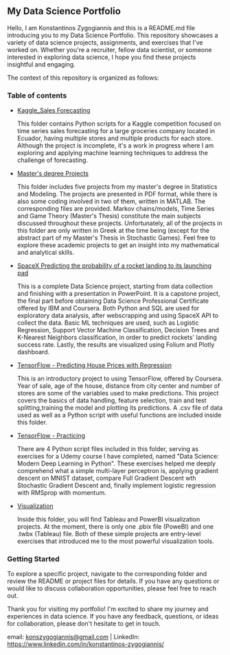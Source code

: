## My Data Science Portfolio
Hello, I am Konstantinos Zygogiannis and this is a README.md file introducing you to my Data Science Portfolio. This repository showcases a variety of data science projects, assignments, and exercises that I've worked on. Whether you're a recruiter, fellow data scientist, or someone interested in exploring data science, I hope you find these projects insightful and engaging.

The context of this repository is organized as follows:
### Table of contents
- [Kaggle_Sales Forecasting](https://github.com/Konszygo/Portfolio/tree/main/Kaggle_Sales%20Forecasting)

  This folder contains Python scripts for a Kaggle competition focused on time series sales forecasting for a large groceries company located in Ecuador, having multiple stores and multiple products for each store.         Although the project is incomplete, it's a work in progress where I am exploring and applying machine learning techniques to address the challenge of forecasting.
- [Master's degree Projects](https://github.com/Konszygo/Portfolio/tree/main/Master's%20degree%20Projects)

  This folder includes five projects from my master's degree in Statistics and Modeling. The projects are presented in PDF format, while there is also some coding involved in two of them, written in MATLAB. The             corresponding files are provided. Markov chains/models, Time Series and Game Theory (Master's Thesis) constitute the main subjects discussed throughout these projects. Unfortunately, all of the projects in this folder are only written in Greek at the time being (except for the abstract part of my Master's Thesis in Stochastic Games).
  Feel free to explore these academic projects to get an insight into my mathematical and analytical skills.

- [SpaceX Predicting the probability of a rocket landing to its launching pad](https://github.com/Konszygo/Portfolio/tree/main/SpaceX%20Predicting%20the%20probability%20of%20a%20rocket%20landing%20to%20its%20launching%20pad)

  This is a complete Data Science project, starting from data collection and finishing with a presentation in PowerPoint. It is a capstone project, the final part before obtaining Data Science Professional Certificate offered by IBM and Coursera. Both Python and SQL are used for exploratory data analysis, after webscrapping and using SpaceX API to collect the data. Basic ML techniques are used, such as Logistic Regression, Support Vector Machine Classification, Decision Trees and K-Nearest Neighbors classification, in order to predict rockets' landing success rate. Lastly, the results are visualized using Folium and Plotly dashboard. 
- [TensorFlow - Predicting House Prices with Regression](https://github.com/Konszygo/Portfolio/tree/main/TensorFlow%20-%20Predicting%20House%20Prices%20with%20Regression)

  This is an introductory project to using TensorFlow, offered by Coursera. Year of sale, age of the house, distance from city center and number of stores are some of the variables used to make predictions. This project covers the basics of data handling, feature selection, train and test splitting,training the model and plotting its predictions. A .csv file of data used as well as a Python script with useful functions are included inside this folder.

- [TensorFlow - Practicing](https://github.com/Konszygo/Portfolio/tree/main/Tensorflow%20-%20Practicing)

  There are 4 Python script files included in this folder, serving as exercises for a Udemy course I have completed, named "Data Science: Modern Deep Learning in Python". These exercises helped me deeply comprehend what a simple multi-layer perceptron is, applying gradient descent on MNIST dataset, compare Full Gradient Descent wth Stochastic Gradient Descent and, finally implement logistic regression with RMSprop with momentum.
  
- [Visualization](https://github.com/Konszygo/Portfolio/tree/main/Visualization)

  Inside this folder, you will find Tableau and PowerBI visualization projects. At the moment, there is only one .pbix file (PoweBI) and one .twbx (Tableau) file. Both of these simple projects are entry-level exercises that introduced me to the most powerful visualization tools. 

### Getting Started

  To explore a specific project, navigate to the corresponding folder and review the README or project files for details.
  If you have any questions or would like to discuss collaboration opportunities, please feel free to reach out.

Thank you for visiting my portfolio! I'm excited to share my journey and experiences in data science. If you have any feedback, questions, or ideas for collaboration, please don't hesitate to get in touch.

email: konszygogiannis@gmail.com  |  LinkedIn: https://www.linkedin.com/in/konstantinos-zygogiannis/
  


